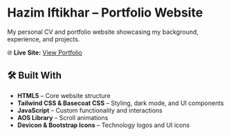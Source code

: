 # Hazim Iftikhar – Portfolio Website  

My personal CV and portfolio website showcasing my background, experience, and projects.  

🌐 **Live Site:** <a href="https://your-username.github.io/your-repo-name" target="_blank">View Portfolio</a>

## 🛠️ Built With  
- **HTML5** – Core website structure  
- **Tailwind CSS & Basecoat CSS** – Styling, dark mode, and UI components  
- **JavaScript** – Custom functionality and interactions  
- **AOS Library** – Scroll animations  
- **Devicon & Bootstrap Icons** – Technology logos and UI icons  
